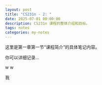 ```yaml
---
layout: post
title: "CS231n - 2: "
date: 2025-07-01 00:00:00
description: CS231n 课程的整体介绍和目标。
tags: notes
categories: my-notes
---
```


这里是第一章第一节“课程简介”的具体笔记内容。

你可以详细记录...

w
w

我
